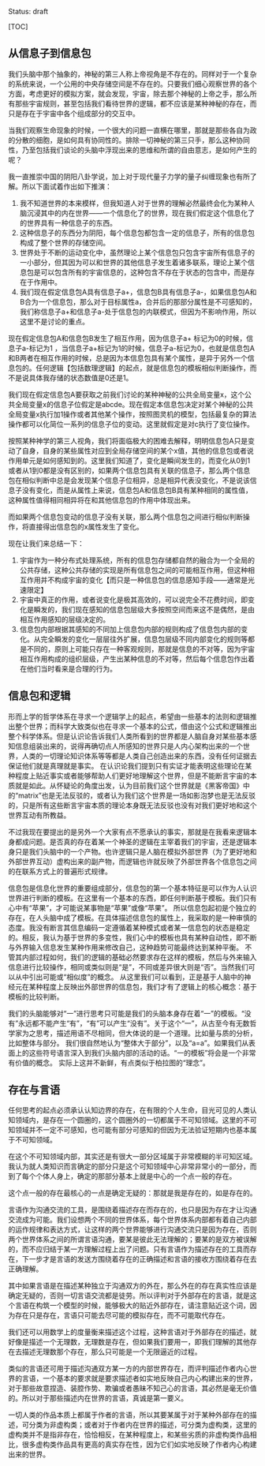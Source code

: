 Status: draft


[TOC]

## 从信息子到信息包

我们头脑中那个抽象的，神秘的第三人称上帝视角是不存在的。同样对于一个复杂的系统来说，一个公用的中央存储空间是不存在的。只要我们细心观察世界的各个方面，考虑更好的模拟方案，就会发现，宇宙，除去那个神秘的上帝之手，那么所有那些宇宙规则，甚至包括我们看待世界的逻辑，都不应该是某种神秘的存在，而只是存在于宇宙中各个组成部分的交互中。

当我们观察生命现象的时候，一个很大的问题一直横在哪里，那就是那些各自为政的分散的细胞，是如何具有协同性的。排除一切神秘的第三只手，那么这种协同性，乃至包括我们谈论的头脑中浮现出来的思维和所谓的自由意志，是如何产生的呢？

我一直推崇中国的阴阳八卦学说，加上对于现代量子力学的量子纠缠现象也有所了解。所以下面试着作出如下推演：

1. 我不知道世界的本来模样，但我知道人对于世界的理解必然最终会化为某种人脑沉浸其中的内在世界——一个信息化了的世界，现在我们假定这个信息化了的世界具有一种信息子的东西。
2. 这种信息子的东西分为阴阳，每个信息包都包含一定的信息子，所有的信息包构成了整个世界的存储空间。
3. 世界处于不断的运动变化中，虽然理论上某个信息包只包含宇宙所有信息子的一小部分，但其因为可以和世界的其他信息子发生着诸多联系，理论上某个信息包是可以包含所有的宇宙信息的，这种包含不存在于状态的包含中，而是存在于作用中。
4. 我们现在假定信息包A具有信息子a+，信息包B具有信息子a-，如果信息包A和B合为一个信息包，那么对于目标属性a，合并后的那部分属性是不可感知的，我们称信息子a+和信息子a-处于信息包的内联模式，但因为不影响作用，所以这里不是讨论的重点。

现在假定信息包A和信息包B发生了相互作用，因为信息子a+ 标记为0的时候，信息子a-标记为1 ，当信息子a+标记为1的时候，信息子a-标记为0，也就是信息包A和B两者在相互作用的时候，总是因为本信息包具有某个属性，是异于另外一个信息包的。任何逻辑【包括数理逻辑】的起点，就是信息包的模板相似判断操作，而不是说具体我存储的状态数值是0还是1。

我们现在假定信息包A要获取之前我们讨论的某种神秘的公共全局变量x，这个公共全局变量x的信息子位假定是abcde。现在假定本信息包决定对某个神秘的公共全局变量x执行加1操作或者其他某个操作，按照图灵机的模型，包括最复杂的算法操作都可以化简位一系列的信息子位的变动。这里就假定是对c执行了变位操作。

按照某种神学的第三人视角，我们将面临极大的困难去解释，明明信息包A只是变动了自身，自身的某些属性对应到全局存储空间的某个x值，其他的信息包或者说作用单元是如何感知到的。这里我们知道了，变化是瞬间发生的，而变化从0到1或者从1到0都是没有区别的，如果两个信息包具有关联的信息子，那么两个信息包在相似判断中总是会发现某个信息子位相异，总是相异代表没变化，不是说该信息子没有变化，而是从属性上来说，信息包A和信息包B具有某种相同的属性值，这种属性值得相同相异将在和其他信息包的作用中体现出来。

而如果两个信息包变动的信息子没有关联，那么两个信息包之间进行相似判断操作，将直接得出信息包的x属性发生了变化。

现在让我们来总结一下：

1. 宇宙作为一种分布式处理系统，所有的信息包存储都自然的融合为一个全局的公共存储，这种公共存储的实现是所有信息包之间的可能相互作用，但这种相互作用并不构成宇宙的变化【而只是一种信息包的信息感知手段——通常是光速限定】
2. 宇宙中真正的作用，或者说变化是极其高效的，可以说完全不花费时间，即变化是瞬发的，我们现在感知的信息包层级大多按照空间而来这不是偶然，是由相互作用感知的层级决定的。
3. 信息包内部根据其感知的不同加上信息包内部的规则构成了信息包内部的变化。从完全瞬发的变化一层层往外扩展，信息包层级不同内部变化的规则等都是不同的，原则上可能只存在一种客观规则，那就是信息的不对等，因为宇宙相互作用构成的组织层级，产生出某种信息的不对等，然后每个信息包作出着在他们当时看来是合理的行为。

## 信息包和逻辑

形而上学的哲学体系在寻求一个逻辑学上的起点，希望由一些基本的法则和逻辑推出整个世界；而科学大致类似也在寻求一个基本的公式，借由这个公式和逻辑推出整个科学体系。但是认识论告诉我们人类所看到的世界都是人脑自身对某些基本感知信息组装出来的，说得再确切点人所感知的世界只是人内心架构出来的一个世界，人类的一切理论知识体系等等都是人类自己创造出来的东西，没有任何证据去保证他们就是真理就是事实。 在认识论我们提到只有实证才能表明这些理论在某种程度上贴近事实或者能够帮助人们更好地理解这个世界，但是不能断言宇宙的本质就是如此。从怀疑论的角度出发，认为目前我们这个世界就是《黑客帝国》中的“matrix”也是无法反驳的，或者认为我们这个世界是一场如影泡梦也是无法反驳的，只是所有这些断言宇宙本质的理论本身既无法反驳也没有对我们更好地和这个世界互动有所教益。

不过我现在要提出的是另外一个大家有点不愿承认的事实，那就是在我看来逻辑本身都成问题。是否真的存在着某一个神圣的逻辑在主宰着我们的宇宙，还是逻辑本身只是我们头脑中的一个产物。也许逻辑只是人脑在模拟外部世界（为了更好地和外部世界互动）虚构出来的副产物，而逻辑也许就反映了外部世界各个信息包之间的在联系方式上的普遍形式规律。

信息包是信息化世界的重要组成部分，信息包的第一个基本特征是可以作为人认识世界进行判断的模板。在这里有一个基本的东西，即任何判断基于模板。我们只有心中有“苹果”，才可能说某事物是“苹果”或像“苹果”。 所以信息包起初是个独立的存在，在人头脑中成了模板。在具体描述信息包的属性上，我采取的是一种审慎的态度。我没有断言其信息编码一定遵循着某种模式或者某一信息包的状态是稳定的。相反，我认为基于世界的多变性，我们心中的模板也具有某种自动性，即不断与外界输入信息发生某种作用来修改自己，这种趋势可能最终达到某种平衡。 不管其内部过程如何，我们的逻辑的基础必然要求存在这样的模板，然后与外来输入信息进行比较操作，相同或类似则是“是”，不同或差异很大则是“否”。当然我们可以从中引出可能或“相似度”的概念。 从这里我们可以看到，正是基于人脑中的神经元在某种程度上反映出外部世界的信息包，我们才有了逻辑上的核心概念：基于模板的比较判断。

我们的头脑能够对“一”进行思考只可能是我们的头脑本身存在着“一”的模板。“没有”永远都不能产生“有”，“有”可以产生“没有”。关于这个“一”，从古至今有无数哲学家为之思考，描述用语不尽相同，但大体说的是一个道理。比如量与质的分析，比如整体与部分。 我们很自然地认为“整体大于部分”，以及“a=a”。如果我们从表面上的这些符号语言深入到我们头脑内部的活动的话。“一的模板”将会是一个非常有价值的概念。 实际上这并不新鲜，有点类似于柏拉图的“理念”。

## 存在与言语


任何思考的起点必须承认认知边界的存在，在有限的个人生命，目光可见的人类认知领域内，是存在一个圆圈的，这个圆圈外的一切都属于不可知领域。这里的不可知领域并不一定不可感知，也可能有部分可感知的但因为无法验证短期内也基本属于不可知领域。

在这个不可知领域内部，其实还是有很大一部分区域属于非常模糊的半可知区域。我认为就人类知识而言确定的部分只是这个可知领域中心非常非常小的一部分，而到了每个个体人身上，确定的那部分基本上就是中心的一个点一般的存在。

这个点一般的存在最核心的一点是确定无疑的：那就是我是存在的，如是存在的。

言语作为沟通交流的工具，是围绕着描述存在而存在的，也只是因为存在才让沟通交流成为可能。我们设想两个不同的世界体系，每个世界体系内部都有着自己内部的运作规律和表达方式，让这样的两个世界能够进行沟通交流只是因为存在，否则两个世界体系之间的所谓言语沟通，要某是彼此无法理解的；要某的是双方被误解的，而不应归结于某一方理解过程上出了问题。只有言语作为描述存在的工具而存在，下一步才是言语的发送方围绕着存在的正确描述和言语的接收方围绕着存在去正确理解。

其中如果言语是在描述某种独立于沟通双方的外在，那么外在的存在真实性应该是确定无疑的，否则一切言语交流都是徒劳。所以评判对于外部存在的言语，就是这个言语在构筑一个模型的时候，能够极大的贴近外部存在，请注意贴近这个词，因为存在只是存在，言语只可能去尽可能的模拟存在，而不可能取代存在。

我们还可以用数学上的度量衡来描述这个过程，这种言语对于外部存在的描述，就好像是描述一个无理数，无理数是存在，但如果我们要用一，即我们理解的其他存在去描述无理数那个存在，那么只可能是一个无限逼近的过程。

类似的言语还可用于描述沟通双方某一方的内部世界存在，而评判描述作者内心世界的言语，一个基本的要求就是要求描述者如实地反映自己内心构建出来的世界，对于那些故意捏造、装腔作势、欺骗或者愚昧不知己心的言语，其必然是毫无价值的。所以对于那些描述内在世界的言语，真诚是第一要义。

一切人类的作品本质上都属于作者的言语，所以其要某属于对于某种外部存在的描述，可分类为非虚构类；或者对于作者内在世界的描述，可分类为虚构类，这里的虚构类并不是指非存在，恰恰相反，在某种程度上，和某些劣质的非虚构类作品相比，很多虚构类作品具有更高的真实存在性，因为它们如实地反映了作者内心构建出来的世界。
